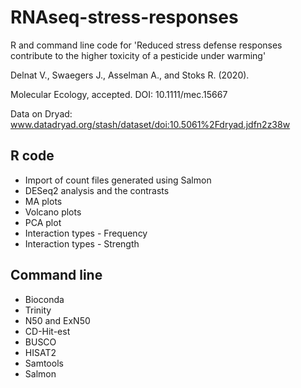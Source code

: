 # RNAseq-stress-responses
R and command line code for 'Reduced stress defense responses contribute to the higher toxicity of a pesticide under warming'

Delnat V., Swaegers J., Asselman A., and Stoks R. (2020). 

Molecular Ecology, accepted. DOI: 10.1111/mec.15667

Data on Dryad: www.datadryad.org/stash/dataset/doi:10.5061%2Fdryad.jdfn2z38w

## R code
* Import of count files generated using Salmon
* DESeq2 analysis and the contrasts
* MA plots
* Volcano plots
* PCA plot
* Interaction types - Frequency
* Interaction types - Strength 

## Command line
* Bioconda
* Trinity
* N50 and ExN50
* CD-Hit-est
* BUSCO
* HISAT2
* Samtools
* Salmon
